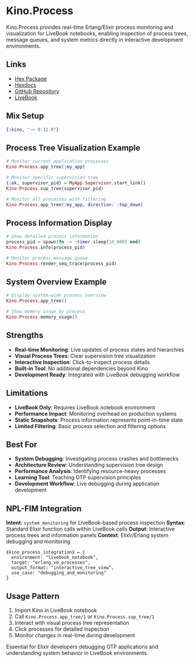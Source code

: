 # Kino.Process

Kino.Process provides real-time Erlang/Elixir process monitoring and visualization for LiveBook notebooks, enabling inspection of process trees, message queues, and system metrics directly in interactive development environments.

## Links
- [Hex Package](https://hex.pm/packages/kino)
- [Hexdocs](https://hexdocs.pm/kino/Kino.Process.html)
- [GitHub Repository](https://github.com/livebook-dev/kino)
- [LiveBook](https://livebook.dev/)

## Mix Setup
```elixir
{:kino, "~> 0.12.0"}
```

## Process Tree Visualization Example
```elixir
# Monitor current application processes
Kino.Process.app_tree(:my_app)

# Monitor specific supervision tree
{:ok, supervisor_pid} = MyApp.Supervisor.start_link()
Kino.Process.sup_tree(supervisor_pid)

# Monitor all processes with filtering
Kino.Process.app_tree(:my_app, direction: :top_down)
```

## Process Information Display
```elixir
# Show detailed process information
process_pid = spawn(fn -> :timer.sleep(10_000) end)
Kino.Process.info(process_pid)

# Monitor process message queue
Kino.Process.render_seq_trace(process_pid)
```

## System Overview Example
```elixir
# Display system-wide process overview
Kino.Process.app_tree()

# Show memory usage by process
Kino.Process.memory_usage()
```

## Strengths
- **Real-time Monitoring**: Live updates of process states and hierarchies
- **Visual Process Trees**: Clear supervision tree visualization
- **Interactive Inspection**: Click-to-inspect process details
- **Built-in Tool**: No additional dependencies beyond Kino
- **Development Ready**: Integrated with LiveBook debugging workflow

## Limitations
- **LiveBook Only**: Requires LiveBook notebook environment
- **Performance Impact**: Monitoring overhead on production systems
- **Static Snapshots**: Process information represents point-in-time state
- **Limited Filtering**: Basic process selection and filtering options

## Best For
- **System Debugging**: Investigating process crashes and bottlenecks
- **Architecture Review**: Understanding supervision tree design
- **Performance Analysis**: Identifying resource-heavy processes
- **Learning Tool**: Teaching OTP supervision principles
- **Development Workflow**: Live debugging during application development

## NPL-FIM Integration
**Intent**: `system_monitoring` for LiveBook-based process inspection
**Syntax**: Standard Elixir function calls within LiveBook cells
**Output**: Interactive process trees and information panels
**Context**: Elixir/Erlang system debugging and monitoring

```npl
⟪kino_process_integration⟫ ↦ {
  environment: "livebook_notebook",
  target: "erlang_vm_processes",
  output_format: "interactive_tree_view",
  use_case: "debugging_and_monitoring"
}
```

## Usage Pattern
1. Import Kino in LiveBook notebook
2. Call `Kino.Process.app_tree/1` or `Kino.Process.sup_tree/1`
3. Interact with visual process tree representation
4. Click processes for detailed inspection
5. Monitor changes in real-time during development

Essential for Elixir developers debugging OTP applications and understanding system behavior in LiveBook environments.